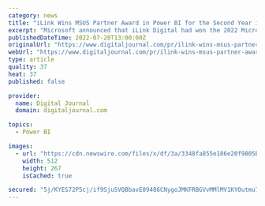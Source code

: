 ```yaml
---
category: news
title: "iLink Wins MSUS Partner Award in Power BI for the Second Year in a Row"
excerpt: "Microsoft announced that iLink Digital had won the 2022 Microsoft US Partner Award in Power BI. The Microsoft US Partner Award (MSUS) program complements the global Microsoft Partner of the Year ..."
publishedDateTime: 2022-07-20T13:00:00Z
originalUrl: "https://www.digitaljournal.com/pr/ilink-wins-msus-partner-award-in-power-bi-for-the-second-year-in-a-row"
webUrl: "https://www.digitaljournal.com/pr/ilink-wins-msus-partner-award-in-power-bi-for-the-second-year-in-a-row"
type: article
quality: 37
heat: 37
published: false

provider:
  name: Digital Journal
  domain: digitaljournal.com

topics:
  - Power BI

images:
  - url: "https://cdn.newswire.com/files/x/df/3a/3348fa855e186e20f9805bdea87c.jpg"
    width: 512
    height: 267
    isCached: true

secured: "5j/KYES72P5cj/if9SjuSVQBbavE09486CNygoJMKFRBGVvMMlMV1KYOutmu71AVUPF+7BqMnxX4F3LzNRYPsdFC667FvdTmuSm4ufJ6rWrdsBgmylBiUwwqDp7ySOvsgrq792/GrS1tSbRd+GuktdWDru8s33qVN8H3zx7jDyr5zdhRdc3cotC/OWN5shwePOZYXkFCeuGsek+k48I8/3EItnO0w5ddQ2lwibFybSSKW0FbcWLey4W7GxtgKUGPiGXN5z9eM1V426ZZcIlrTqaauxbcmbuAjwsddgWqrKUlEPaPw4IubPznpvFKJ1cuS8qCSaCUFn0bbGHAxtDMLkAPQGz8FDg6E8xxXS01xdo=;RSnxcEPL9TU0wMGh2L+dGw=="
---
```


